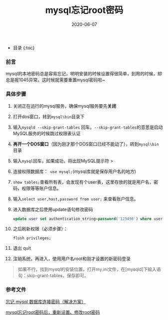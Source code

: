 ﻿---
layout: post
title: "mysql忘记root密码"
date: 2020-06-07
description: "mysql"
tag: mysql

---

* 目录
{:toc}


### 前言

  mysql的本地密码总是容易忘记，明明安装的时候设置得很简单，到用的时候，却总是报1045异常。这时候就需要重置mysql密码啦~

### 具体步骤

1. 关闭正在运行的mysql服务，确保mysql服务要先**关闭**

2. 打开dos窗口，转到`mysql\bin`目录下

3. 输入`mysqld --skip-grant-tables` 回车。`--skip-grant-tables`的意思是启动MySQL服务的时候跳过权限表认证

4. **再开一个DOS窗口**（因为刚才那个DOS窗口已经不能动了），转到`mysql\bin`目录

5. 输入`mysql`回车，如果成功，将出现MySQL提示符 >

6. 连接权限数据库：` use mysql;`(mysql库就是保存用户名的地方)

7. `show tables;`查看所有表，会发现有个user表，这里存放的就是用户名，密码，权限等等账户信息。

8. 输入`select user,host,password from user;` 来查看账户信息。

9. 进入数据库之后使用update语句修改密码

   ```sql
   update user set authentication_string=password('123456') where user='root' and host='localhost'; -- 需要调用mysql的password函数，进行加密 
   ```

10. 之后刷新权限（必须步骤）：

    ```
    flush privileges;
    ```

11. 退出 quit

12. 注销系统，再进入，使用用户名root和刚才设置的新密码登录

> 如果不行，找到mysql的安装位置，打开my.ini文件，在[mysqld]下输入语句：skip-grant-tables，保存即可。

### 参考文件

[忘记 mysql 数据库连接密码（解决方案）](https://blog.csdn.net/weidong_y/article/details/80493743)  

[mysql忘记root密码后，重新设置、修改root密码](https://www.cnblogs.com/dbave/p/12739687.html)